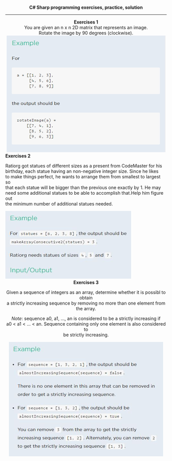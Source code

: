 
  
<p align="center" ><b>C# Sharp programming exercises, practice, solution</b></p>
<hr>
<div align="center">
  <b>Exercises 1</b><br>
  You are given an n x n 2D matrix that represents an image.<br> 
  Rotate the image by 90 degrees (clockwise).<br>
  
  <img src="https://github.com/Tirans3/NoteWithLinq/blob/master/images/Image%205.jpg">
</div>  


<div >
  <b>Exercises 2</b><br>
 
   Ratiorg got statues of different sizes as a present from CodeMaster for his <br>
   birthday, each statue having an non-negative integer size.   Since he likes<br>
   to make things perfect, he wants to arrange them from smallest to largest so<br>
   that each statue will be bigger than the   previous one exactly by 1. He may <br>
   need some additional statues to be able to accomplish that.Help him figure out<br>
   the minimum number of additional statues needed.<br>
   
   <img src="images/Capture.JPG">

   </div>

<div align="center">
  <b>Exercises 3</b><br>
  
  Given a sequence of integers as an array, determine whether it is possibl to obtain<br>
  a strictly increasing sequence by removing no more than one element from the array.<br>

 <i> Note</i>: sequence a0, a1, ..., an is considered to be a strictly increasing if <br>
  a0 < a1 < ... < an. Sequence containing only one element is also considered to<br>
  be strictly increasing.<br>
  
  <img src="images/1.JPG">
</div>  
